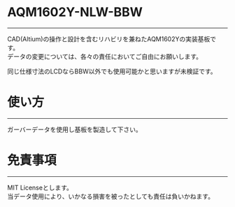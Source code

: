 # AQM1602Y-NLW-BBW
____
CAD(Altium)の操作と設計を含むリハビリを兼ねたAQM1602Yの実装基板です。<br>
データの変更については、各々の責任においてご自由にお願いします。<br>

同じ仕様寸法のLCDならBBW以外でも使用可能かと思いますが未検証です。<br>

# 使い方
____
ガーバーデータを使用し基板を製造して下さい。<br>


# 免責事項
____
MIT Licenseとします。<br>
当データ使用により、いかなる損害を被ったとしても責任は負いかねます。<br>
